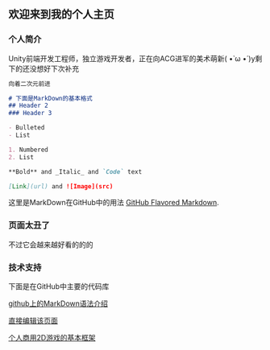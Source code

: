 ## 欢迎来到我的个人主页

### 个人简介

Unity前端开发工程师，独立游戏开发者，正在向ACG进军的美术萌新( •̀ ω •́ )y剩下的还没想好下次补充

```markdown
向着二次元前进

# 下面是MarkDown的基本格式
## Header 2
### Header 3

- Bulleted
- List

1. Numbered
2. List

**Bold** and _Italic_ and `Code` text

[Link](url) and ![Image](src)
```

这里是MarkDown在GitHub中的用法 [GitHub Flavored Markdown](https://guides.github.com/features/mastering-markdown/).

### 页面太丑了

不过它会越来越好看的的的

### 技术支持

下面是在GitHub中主要的代码库

[github上的MarkDown语法介绍](https://github.com/guodongxiaren/README)

[直接编辑该页面](https://github.com/jousonren/jousonren.github.io/edit/master/README.md)

[个人商用2D游戏的基本框架](https://github.com/jousonren/FrameworkIn2DProject)
